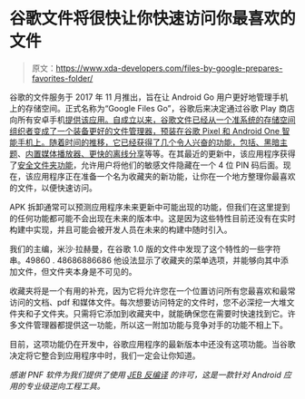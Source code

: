 # 谷歌文件将很快让你快速访问你最喜欢的文件

> 原文：<https://www.xda-developers.com/files-by-google-prepares-favorites-folder/>

谷歌的文件服务于 2017 年 11 月推出，旨在让 Android Go 用户更好地管理手机上的存储空间。正式名称为“Google Files Go”，谷歌后来决定通过谷歌 Play 商店向所有安卓手机[提供该应用。自成立以来，谷歌文件已经从一个准系统的存储空间组织者变成了一个装备更好的文件管理器，预装在谷歌 Pixel 和 Android One 智能手机上。随着时间的推移，它已经获得了几个令人兴奋的功能，包括](https://play.google.com/store/apps/details?id=com.google.android.apps.nbu.files)[、黑暗主题](https://www.xda-developers.com/files-by-google-dark-theme-media-player/)、[内置媒体播放器、更快的离线分享](https://www.xda-developers.com/google-files-go-built-in-media-player-faster-sharing-advanced-browsing/)等等。在其最近的更新中，该应用程序获得了[安全文件夹功能](https://www.xda-developers.com/files-by-google-safe-folder-hide-private-files/)，允许用户将他们的敏感文件隐藏在一个 4 位 PIN 码后面。现在，该应用程序正在准备一个名为收藏夹的新功能，让你在一个地方整理你最喜欢的文件，以便快速访问。

APK 拆卸通常可以预测应用程序未来更新中可能出现的功能，但我们在这里提到的任何功能都可能不会出现在未来的版本中。这是因为这些特性目前还没有在实时构建中实现，并且可能会被开发人员在未来的构建中随时引入。

我们的主编，米沙·拉赫曼，在谷歌 1.0 版的文件中发现了这个特性的一些字符串。49860 . 48686886686 他设法显示了收藏夹的菜单选项，并能够向其中添加文件，但文件夹本身是不可见的。

收藏夹将是一个有用的补充，因为它将允许您在一个位置访问所有您最喜欢和最常访问的文档、pdf 和媒体文件。每次想要访问特定的文件时，您不必深挖一大堆文件夹和子文件夹。只需将它添加到收藏夹中，就能确保您在需要时快速找到它。许多文件管理器都提供这一功能，所以这一附加功能与竞争对手的功能不相上下。

目前，这项功能仍在开发中，谷歌应用程序的最新版本中还没有这项功能。当谷歌决定将它整合到应用程序中时，我们一定会让你知道。

*感谢 PNF 软件为我们提供了使用* *[JEB 反编译](https://www.pnfsoftware.com/?aid=xdadev)* *的许可，这是一款针对 Android 应用的专业级逆向工程工具。*